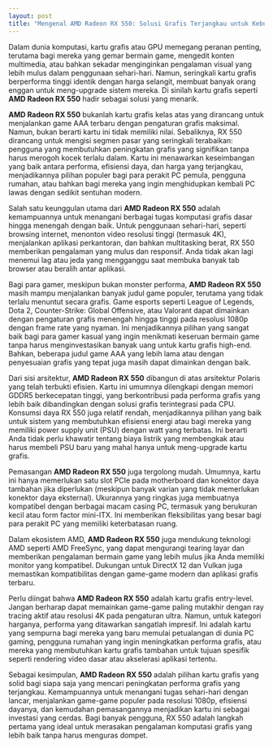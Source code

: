 ```yaml
---
layout: post
title: "Mengenal AMD Radeon RX 550: Solusi Grafis Terjangkau untuk Kebutuhan Sehari-hari"
---
```


Dalam dunia komputasi, kartu grafis atau GPU memegang peranan penting, terutama bagi mereka yang gemar bermain game, mengedit konten multimedia, atau bahkan sekadar menginginkan pengalaman visual yang lebih mulus dalam penggunaan sehari-hari. Namun, seringkali kartu grafis berperforma tinggi identik dengan harga selangit, membuat banyak orang enggan untuk meng-upgrade sistem mereka. Di sinilah kartu grafis seperti **AMD Radeon RX 550** hadir sebagai solusi yang menarik.

**AMD Radeon RX 550** bukanlah kartu grafis kelas atas yang dirancang untuk menjalankan game AAA terbaru dengan pengaturan grafis maksimal. Namun, bukan berarti kartu ini tidak memiliki nilai. Sebaliknya, RX 550 dirancang untuk mengisi segmen pasar yang seringkali terabaikan: pengguna yang membutuhkan peningkatan grafis yang signifikan tanpa harus merogoh kocek terlalu dalam. Kartu ini menawarkan keseimbangan yang baik antara performa, efisiensi daya, dan harga yang terjangkau, menjadikannya pilihan populer bagi para perakit PC pemula, pengguna rumahan, atau bahkan bagi mereka yang ingin menghidupkan kembali PC lawas dengan sedikit sentuhan modern.

Salah satu keunggulan utama dari **AMD Radeon RX 550** adalah kemampuannya untuk menangani berbagai tugas komputasi grafis dasar hingga menengah dengan baik. Untuk penggunaan sehari-hari, seperti browsing internet, menonton video resolusi tinggi (termasuk 4K), menjalankan aplikasi perkantoran, dan bahkan multitasking berat, RX 550 memberikan pengalaman yang mulus dan responsif. Anda tidak akan lagi menemui lag atau jeda yang mengganggu saat membuka banyak tab browser atau beralih antar aplikasi.

Bagi para gamer, meskipun bukan monster performa, **AMD Radeon RX 550** masih mampu menjalankan banyak judul game populer, terutama yang tidak terlalu menuntut secara grafis. Game esports seperti League of Legends, Dota 2, Counter-Strike: Global Offensive, atau Valorant dapat dimainkan dengan pengaturan grafis menengah hingga tinggi pada resolusi 1080p dengan frame rate yang nyaman. Ini menjadikannya pilihan yang sangat baik bagi para gamer kasual yang ingin menikmati keseruan bermain game tanpa harus menginvestasikan banyak uang untuk kartu grafis high-end. Bahkan, beberapa judul game AAA yang lebih lama atau dengan penyesuaian grafis yang tepat juga masih dapat dimainkan dengan baik.

Dari sisi arsitektur, **AMD Radeon RX 550** dibangun di atas arsitektur Polaris yang telah terbukti efisien. Kartu ini umumnya dilengkapi dengan memori GDDR5 berkecepatan tinggi, yang berkontribusi pada performa grafis yang lebih baik dibandingkan dengan solusi grafis terintegrasi pada CPU. Konsumsi daya RX 550 juga relatif rendah, menjadikannya pilihan yang baik untuk sistem yang membutuhkan efisiensi energi atau bagi mereka yang memiliki power supply unit (PSU) dengan watt yang terbatas. Ini berarti Anda tidak perlu khawatir tentang biaya listrik yang membengkak atau harus membeli PSU baru yang mahal hanya untuk meng-upgrade kartu grafis.

Pemasangan **AMD Radeon RX 550** juga tergolong mudah. Umumnya, kartu ini hanya memerlukan satu slot PCIe pada motherboard dan konektor daya tambahan jika diperlukan (meskipun banyak varian yang tidak memerlukan konektor daya eksternal). Ukurannya yang ringkas juga membuatnya kompatibel dengan berbagai macam casing PC, termasuk yang berukuran kecil atau form factor mini-ITX. Ini memberikan fleksibilitas yang besar bagi para perakit PC yang memiliki keterbatasan ruang.

Dalam ekosistem AMD, **AMD Radeon RX 550** juga mendukung teknologi AMD seperti AMD FreeSync, yang dapat mengurangi tearing layar dan memberikan pengalaman bermain game yang lebih mulus jika Anda memiliki monitor yang kompatibel. Dukungan untuk DirectX 12 dan Vulkan juga memastikan kompatibilitas dengan game-game modern dan aplikasi grafis terbaru.

Perlu diingat bahwa **AMD Radeon RX 550** adalah kartu grafis entry-level. Jangan berharap dapat memainkan game-game paling mutakhir dengan ray tracing aktif atau resolusi 4K pada pengaturan ultra. Namun, untuk kategori harganya, performa yang ditawarkan sangatlah impresif. Ini adalah kartu yang sempurna bagi mereka yang baru memulai petualangan di dunia PC gaming, pengguna rumahan yang ingin meningkatkan performa grafis, atau mereka yang membutuhkan kartu grafis tambahan untuk tujuan spesifik seperti rendering video dasar atau akselerasi aplikasi tertentu.

Sebagai kesimpulan, **AMD Radeon RX 550** adalah pilihan kartu grafis yang solid bagi siapa saja yang mencari peningkatan performa grafis yang terjangkau. Kemampuannya untuk menangani tugas sehari-hari dengan lancar, menjalankan game-game populer pada resolusi 1080p, efisiensi dayanya, dan kemudahan pemasangannya menjadikan kartu ini sebagai investasi yang cerdas. Bagi banyak pengguna, RX 550 adalah langkah pertama yang ideal untuk merasakan pengalaman komputasi grafis yang lebih baik tanpa harus menguras dompet.
